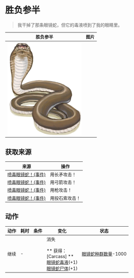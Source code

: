 # 胜负参半  
> 我干掉了那条眼镜蛇，但它的毒液喷到了我的眼睛里。  
  
  胜负参半  |   图片   
 ----  |  ----:   
   |  <img decoding="async" src="Sprite/SpittingCobra.png" href="a.md" style="max-width:300px;max-height:300px;">   
  
## 获取来源  
来源  |  操作  
----  |  ----  
[喷毒眼镜蛇！(事件)](Event_CobraFight.md)  |  用长矛攻击！  
[喷毒眼镜蛇！(事件)](Event_CobraFight.md)  |  用弓箭攻击！  
[喷毒眼镜蛇！(事件)](Event_CobraFight.md)  |  用枪攻击！  
[喷毒眼镜蛇！(事件)](Event_CobraFight.md)  |  用投石索攻击！  
## 动作  
动作  |  耗时  |  条件  |  变化  |  状态  
----  |  ----  |  ----  |  ----  |  ----  
继续<br>  |  -  |    |  消失<br><br>** 获得： **<br>** [Carcass] **<br>  [眼镜蛇毒液](W_CobraSpit.md)(+1)<br>  [眼镜蛇尸体](CobraDead.md)(+1)<br>  |  [眼镜蛇种群数量](Pop_Cobra.md)-1000  
